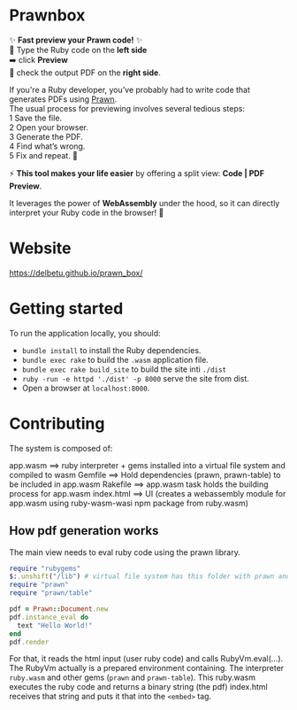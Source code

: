 # Prawnbox

✨ **Fast preview your Prawn code!** ✨  
📄 Type the Ruby code on the **left side**  
➡️ click **Preview**  
👀 check the output PDF on the **right side**.   

If you're a Ruby developer, you’ve probably had to write code that generates PDFs using [Prawn](https://github.com/prawnpdf/prawn).  
The usual process for previewing involves several tedious steps:  
1 Save the file.  
2 Open your browser.  
3 Generate the PDF.  
4 Find what’s wrong.  
5 Fix and repeat. 🔄  

⚡ **This tool makes your life easier** by offering a split view: **Code | PDF Preview**. 

It leverages the power of **WebAssembly** under the hood, so it can directly interpret your Ruby code in the browser! 🚀

# Website

https://delbetu.github.io/prawn_box/

# Getting started

To run the application locally, you should:

* `bundle install` to install the Ruby dependencies.
* `bundle exec rake` to build the `.wasm` application file.
* `bundle exec rake build_site` to build the site inti `./dist`
* `ruby -run -e httpd './dist' -p 8000` serve the site from dist.
* Open a browser at `localhost:8000`.


# Contributing

The system is composed of:

app.wasm    ==> ruby interpreter + gems installed into a virtual file system and compiled to wasm
Gemfile     ==> Hold dependencies (prawn, prawn-table) to be included in app.wasm
Rakefile    ==> app.wasm task holds the building process for app.wasm
index.html  ==> UI (creates a webassembly module for app.wasm using ruby-wasm-wasi npm package from ruby.wasm)

## How pdf generation works
The main view needs to eval ruby code using the prawn library.

```ruby
require "rubygems"
$:.unshift("/lib") # virtual file system has this folder with prawn and prawn-table
require "prawn"
require "prawn/table"

pdf = Prawn::Document.new
pdf.instance_eval do
  text "Hello World!"
end
pdf.render
```

For that, it reads the html input (user ruby code) and calls RubyVm.eval(...).
The RubyVm actually is a prepared environment containing.
The interpreter `ruby.wasm` and other gems (`prawn` and `prawn-table`).
This ruby.wasm executes the ruby code and returns a binary string (the pdf)
index.html receives that string and puts it that into the `<embed>` tag.
